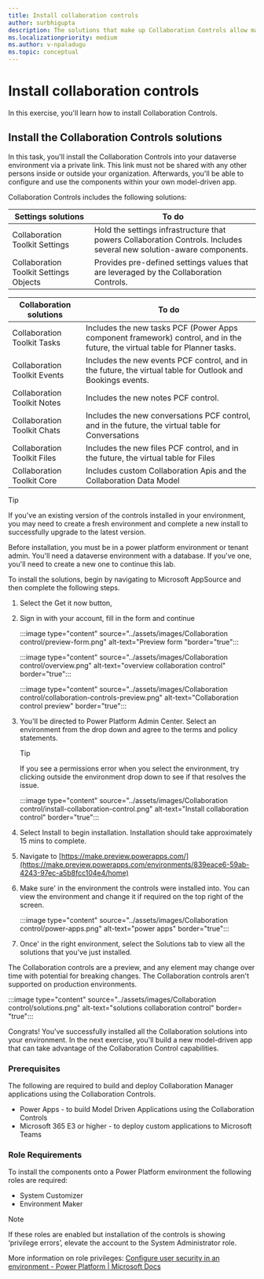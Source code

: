 ```yaml
---
title: Install collaboration controls
author: surbhigupta
description: The solutions that make up Collaboration Controls allow makers to build applications that integrate with Microsoft 365 services like Planner, Bookings, and Outlook.
ms.localizationpriority: medium
ms.author: v-npaladugu
ms.topic: conceptual
---
```


# Install collaboration controls

In this exercise, you'll learn how to install Collaboration Controls.

## Install the Collaboration Controls solutions

In this task, you'll install the Collaboration Controls into your dataverse environment via a private link. This link must not be shared with any other persons inside or outside your organization. Afterwards, you'll be able to configure and use the components within your own   model-driven app.

Collaboration Controls includes the following solutions:

|**Settings solutions** | **To do** |
|---|---|
| Collaboration Toolkit Settings | Hold the settings infrastructure that powers Collaboration Controls. Includes several new solution-aware components.|
| Collaboration Toolkit Settings Objects | Provides pre-defined settings values that are leveraged by the Collaboration Controls. |

|**Collaboration solutions** | **To do** |
|---|---|
| Collaboration Toolkit Tasks | Includes the new tasks PCF (Power Apps component framework) control, and in the future, the virtual table for Planner tasks.|
| Collaboration Toolkit Events | Includes the new events PCF control, and in the future, the virtual table for Outlook and Bookings events. |
| Collaboration Toolkit Notes | Includes the new notes PCF control. |
| Collaboration Toolkit Chats | Includes the new conversations PCF control, and in the future, the virtual table for Conversations |
| Collaboration Toolkit Files | Includes the new files PCF control, and in the future, the virtual table for Files |
| Collaboration Toolkit Core | Includes custom Collaboration Apis and the Collaboration Data Model |

> [!TIP]
> If you've an existing version of the controls installed in your environment, you may need to create a fresh environment and complete a new install to successfully upgrade to the latest version.

Before installation, you must be in a power platform environment or tenant admin. You'll need a dataverse environment with a database. If you've one, you'll need to create a new one to continue this lab.

To install the solutions, begin by navigating to Microsoft AppSource and then complete the following steps.

 1. Select the Get it now button,
 1. Sign in with your account, fill in the form and continue

     :::image type="content" source="../assets/images/Collaboration control/preview-form.png" alt-text="Preview form "border="true":::

     :::image type="content" source="../assets/images/Collaboration control/overview.png" alt-text="overview collaboration control" border="true":::

     :::image type="content" source="../assets/images/Collaboration control/collaboration-controls-preview.png" alt-text="Collaboration control preview" border="true":::

 1. You'll be directed to Power Platform Admin Center. Select an environment from the drop down and agree to the terms and policy statements.

     > [!TIP]
     > If you see a permissions error when you select the environment, try clicking outside the
     environment drop down to see if that resolves the issue.

     :::image type="content" source="../assets/images/Collaboration control/install-collaboration-control.png" alt-text="Install collaboration control" border="true":::

 1. Select Install to begin installation. Installation should take approximately 15 mins to complete.

 1. Navigate to [https://make.preview.powerapps.com/](https://make.preview.powerapps.com/environments/839eace6-59ab-4243-97ec-a5b8fcc104e4/home)

 1. Make sure' in the environment the controls were installed into. You can view the environment and change it if required on the top right of the screen.

     :::image type="content" source="../assets/images/Collaboration control/power-apps.png" alt-text="power apps" border="true":::

 1. Once' in the right environment, select the Solutions tab to view all the solutions that you've just installed.

 The Collaboration controls are a preview, and any element may change over time with potential for breaking changes. The Collaboration controls aren't supported on production environments.

   :::image type="content" source="../assets/images/Collaboration control/solutions.png" alt-text="solutions collaboration control" border= "true":::

Congrats! You've successfully installed all the Collaboration solutions into your environment. In the next exercise, you'll build a new model-driven app that can take advantage of the Collaboration Control capabilities.

### Prerequisites

 The following are required to build and deploy Collaboration Manager applications using the Collaboration Controls.

* Power Apps - to build Model Driven Applications using the Collaboration Controls
* Microsoft 365 E3 or higher - to deploy custom applications to Microsoft Teams

### Role Requirements

To install the components onto a Power Platform environment the following roles are required:

* System Customizer
* Environment Maker

> [!NOTE]
> If these roles are enabled but installation of the controls is showing ‘privilege errors’, elevate the account to the System Administrator role.

More information on role privileges: [Configure user security in an environment - Power Platform | Microsoft Docs](/power-platform/admin/database-security)

